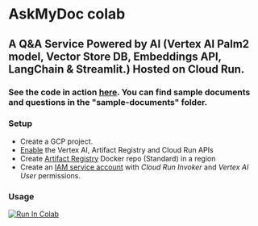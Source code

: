 # AskMyDoc colab

## A Q&A Service Powered by AI (Vertex AI Palm2 model, Vector Store DB, Embeddings API, LangChain & Streamlit.) Hosted on Cloud Run.

### See the code in action [here](https://askmydoc.app/). You can find sample documents and questions in the "sample-documents" folder.


### Setup

* Create a GCP project.
* [Enable](https://cloud.google.com/apis/docs/getting-started#enabling_apis) the Vertex AI, Artifact Registry and Cloud Run APIs
* Create [Artifact Registry](https://cloud.google.com/artifact-registry/docs/repositories/create-repos#create-console) Docker repo (Standard) in a region
* Create an [IAM service account](https://cloud.google.com/iam/docs/service-accounts-create#creating) with _Cloud Run Invoker_ and _Vertex AI User_ permissions.

### Usage

<a href="https://github.com/UriKatsirPrivate/askmydoc-colab/blob/main/askmydoc_colab.ipynb">
  <img src="https://colab.research.google.com/assets/colab-badge.svg" alt="Run In Colab"/>
</a>
